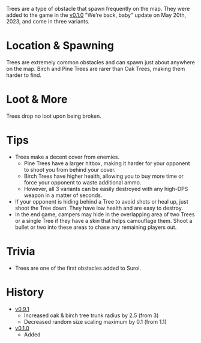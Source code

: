 Trees are a type of obstacle that spawn frequently on the map. They were added to the game in the [v0.1.0](https://github.com/HasangerGames/suroi/releases/tag/v0.1.0) "We're back, baby" update on May 20th, 2023, and come in three variants.

# Location & Spawning

Trees are extremely common obstacles and can spawn just about anywhere on the map. Birch and Pine Trees are rarer than Oak Trees, making them harder to find.

# Loot & More

Trees drop no loot upon being broken.

# Tips

- Trees make a decent cover from enemies.
  - Pine Trees have a larger hitbox, making it harder for your opponent to shoot you from behind your cover.
  - Birch Trees have higher health, allowing you to buy more time or force your opponent to waste additional ammo.
  - However, all 3 variants can be easily destroyed with any high-DPS weapon in a matter of seconds.
- If your opponent is hiding behind a Tree to avoid shots or heal up, just shoot the Tree down. They have low health and are easy to destroy.
- In the end game, campers may hide in the overlapping area of two Trees or a single Tree if they have a skin that helps camouflage them. Shoot a bullet or two into these areas to chase any remaining players out.

# Trivia

- Trees are one of the first obstacles added to Suroi.

# History

- [v0.9.1](https://github.com/HasangerGames/suroi/releases/tag/v0.9.1)
  - Increased oak & birch tree trunk radius by 2.5 (from 3)
  - Decreased random size scaling maximum by 0.1 (from 1.1)
- [v0.1.0](https://github.com/HasangerGames/suroi/releases/tag/v0.1.0)
  - Added
